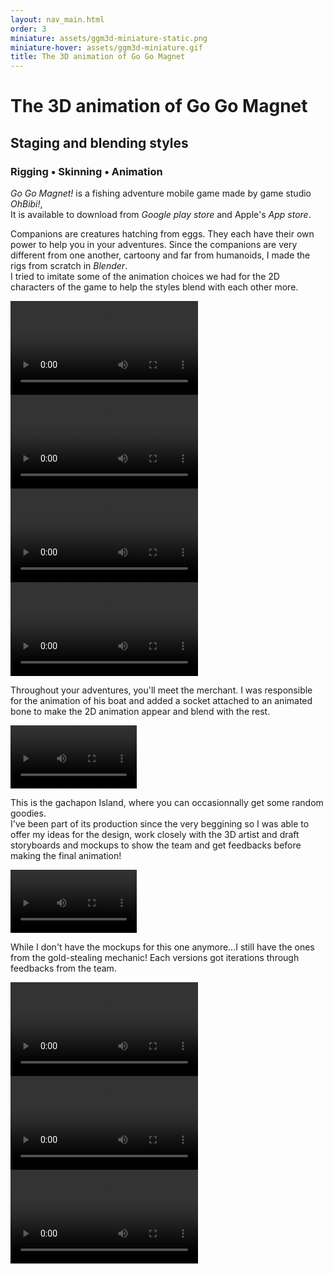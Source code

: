 ```yaml
---
layout: nav_main.html
order: 3
miniature: assets/ggm3d-miniature-static.png
miniature-hover: assets/ggm3d-miniature.gif
title: The 3D animation of Go Go Magnet
---
```

# The 3D animation of Go Go Magnet

## Staging and blending styles

### Rigging • Skinning • Animation

_Go Go Magnet!_ is a fishing adventure mobile game made by game studio _OhBibi!_,  
It is available to download from *Google play store* and Apple's *App store*.


Companions are creatures hatching from eggs. They each have their own power to help you in your adventures. 
Since the companions are very different from one another, cartoony and far from humanoids, I made the rigs from scratch in *Blender*. <br/>
I tried to imitate some of the animation choices we had for the 2D characters of the game to help the styles blend with each other more.

<div class="grid grid-cols-2 gap-14 items-center justify-items-center my-7">
<video style="max-width: 60%" controls>
  <source src="../../assets/ggm_pet01.mp4" />
</video>
<video style="max-width: 60%" controls>
  <source src="../../assets/ggm_pet02.mp4" />
</video>
<video style="max-width: 60%" controls>
  <source src="../../assets/ggm_pet03.mp4" />
</video>
<video style="max-width: 60%" controls>
  <source src="../../assets/ggm_pet04.mp4" />
</video>
</div>

Throughout your adventures, you'll meet the merchant. I was responsible for the animation of his boat and added a socket attached to an animated bone to make the 2D animation appear and blend with the rest.


<video style="max-width: 40%" class="place-self-center my-7" controls>
  <source src="../../assets/ggm_merchant.mp4" />
</video>


This is the gachapon Island, where you can occasionnally get some random goodies.<br/>
I've been part of its production since the very beggining so I was able to offer my ideas for the design, 
work closely with the 3D artist and draft storyboards and mockups to show the team and get feedbacks before making the final animation!

<video style="max-width: 40%" class="place-self-center my-7" controls>
  <source src="../../assets/ggm_gacha.mp4" />
</video>

While I don't have the mockups for this one anymore...I still have the ones from the gold-stealing mechanic! Each versions got iterations through feedbacks from the team.

<div class="grid grid-cols-3 items-stretch gap-14 mx-7">
<video controls style="background-color: #000000;">
  <source src="../../assets/ggm_steal01.mp4" />
</video>
<video controls style="background-color: #000000;">
  <source src="../../assets/ggm_steal02.mp4" />
</video>
<video controls style="background-color: #000000;">
  <source src="../../assets/ggm_steal03.mp4" />
</video>
</div>